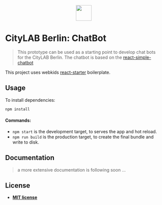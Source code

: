 <div align="center">
   <a href="https://citylab-berlin.org"><img width="50" heigth="50" src="https://raw.githubusercontent.com/technologiestiftung/bikesharing-vis/master/assets/citylab-shape.png" /></a>
</div>

# CityLAB Berlin: ChatBot

> This prototype can be used as a starting point to develop chat bots for the CityLAB Berlin. The chatbot is based on the [react-simple-chatbot](https://lucasbassetti.com.br/react-simple-chatbot/#/)

This project uses webkids [react-starter](https://https://github.com/wbkd/react-starter) boilerplate.

## Usage

To install dependencies:

```bash
npm install
```

#### Commands:
* `npm start` is the development target, to serves the app and hot reload.
* `npm run build` is the production target, to create the final bundle and write to disk.


## Documentation

> a more extensive documentation is following soon ...

## License

- **[MIT license](http://opensource.org/licenses/mit-license.php)**